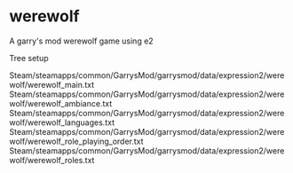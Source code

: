 # werewolf
A garry's mod werewolf game using e2

Tree setup

Steam/steamapps/common/GarrysMod/garrysmod/data/expression2/werewolf/werewolf_main.txt
Steam/steamapps/common/GarrysMod/garrysmod/data/expression2/werewolf/werewolf_ambiance.txt
Steam/steamapps/common/GarrysMod/garrysmod/data/expression2/werewolf/werewolf_languages.txt
Steam/steamapps/common/GarrysMod/garrysmod/data/expression2/werewolf/werewolf_role_playing_order.txt
Steam/steamapps/common/GarrysMod/garrysmod/data/expression2/werewolf/werewolf_roles.txt
